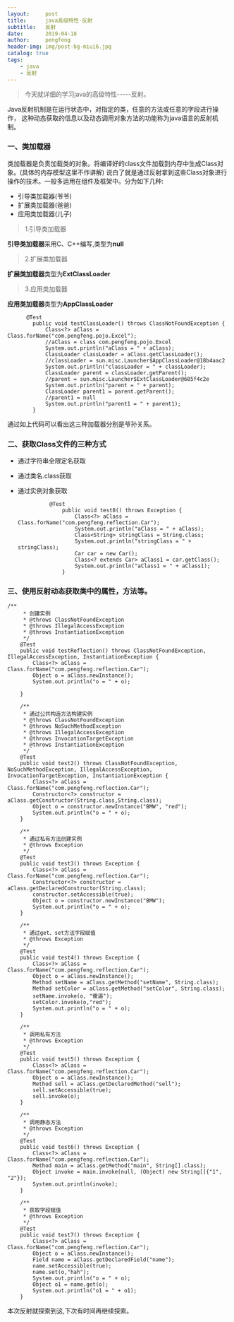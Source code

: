 ```yaml
---
layout:     post
title:      java高级特性-反射
subtitle:   反射
date:       2019-04-18
author:     pengfeng
header-img: img/post-bg-miui6.jpg
catalog: true
tags:
    - java
    - 反射
---
```


> 今天就详细的学习java的高级特性-----反射。

Java反射机制是在运行状态中，对指定的类，任意的方法或任意的字段进行操作，
这种动态获取的信息以及动态调用对象方法的功能称为java语言的反射机制。

### 一、类加载器

类加载器是负责加载类的对象。将编译好的class文件加载到内存中生成Class对象。(具体的内存模型这里不作讲解)
说白了就是通过反射拿到这些Class对象进行操作的技术。一般多运用在组件及框架中。分为如下几种:

- 引导类加载器(爷爷)
- 扩展类加载器(爸爸)
- 应用类加载器(儿子)

> 1.引导类加载器

**引导类加载器**采用C、C++编写,类型为**null**

> 2.扩展类加载器

**扩展类加载器**类型为**ExtClassLoader**

> 3.应用类加载器

**应用类加载器**类型为**AppClassLoader**

          @Test
            public void testClassLoader() throws ClassNotFoundException {
                Class<?> aClass = Class.forName("com.pengfeng.pojo.Excel");
                //aClass = class com.pengfeng.pojo.Excel
                System.out.println("aClass = " + aClass);
                ClassLoader classLoader = aClass.getClassLoader();
                //classLoader = sun.misc.Launcher$AppClassLoader@18b4aac2
                System.out.println("classLoader = " + classLoader);
                ClassLoader parent = classLoader.getParent();
                //parent = sun.misc.Launcher$ExtClassLoader@685f4c2e
                System.out.println("parent = " + parent);
                ClassLoader parent1 = parent.getParent();
                //parent1 = null
                System.out.println("parent1 = " + parent1);
            }

通过如上代码可以看出这三种加载器分别是爷孙关系。

### 二、获取Class文件的三种方式

- 通过字符串全限定名获取

- 通过类名.class获取

- 通过实例对象获取

        
                @Test
                    public void test8() throws Exception {
                        Class<?> aClass = Class.forName("com.pengfeng.reflection.Car");
                        System.out.println("aClass = " + aClass);
                        Class<String> stringClass = String.class;
                        System.out.println("stringClass = " + stringClass);
                        Car car = new Car();
                        Class<? extends Car> aClass1 = car.getClass();
                        System.out.println("aClass1 = " + aClass1);
                    }
                
        
### 三、使用反射动态获取类中的属性，方法等。
    
    /**
         * 创建实例
         * @throws ClassNotFoundException
         * @throws IllegalAccessException
         * @throws InstantiationException
         */
        @Test
        public void testReflection() throws ClassNotFoundException, IllegalAccessException, InstantiationException {
            Class<?> aClass = Class.forName("com.pengfeng.reflection.Car");
            Object o = aClass.newInstance();
            System.out.println("o = " + o);
    
        }
    
        /**
         * 通过公共构造方法构建实例
         * @throws ClassNotFoundException
         * @throws NoSuchMethodException
         * @throws IllegalAccessException
         * @throws InvocationTargetException
         * @throws InstantiationException
         */
        @Test
        public void test2() throws ClassNotFoundException, NoSuchMethodException, IllegalAccessException, InvocationTargetException, InstantiationException {
            Class<?> aClass = Class.forName("com.pengfeng.reflection.Car");
            Constructor<?> constructor = aClass.getConstructor(String.class,String.class);
            Object o = constructor.newInstance("BMW", "red");
            System.out.println("o = " + o);
        }
    
        /**
         * 通过私有方法创建实例
         * @throws Exception
         */
        @Test
        public void test3() throws Exception {
            Class<?> aClass = Class.forName("com.pengfeng.reflection.Car");
            Constructor<?> constructor = aClass.getDeclaredConstructor(String.class);
            constructor.setAccessible(true);
            Object o = constructor.newInstance("BMW");
            System.out.println("o = " + o);
        }
    
        /**
         * 通过get、set方法字段赋值
         * @throws Exception
         */
        @Test
        public void test4() throws Exception {
            Class<?> aClass = Class.forName("com.pengfeng.reflection.Car");
            Object o = aClass.newInstance();
            Method setName = aClass.getMethod("setName", String.class);
            Method setColor = aClass.getMethod("setColor", String.class);
            setName.invoke(o, "傻逼");
            setColor.invoke(o,"red");
            System.out.println("o = " + o);
        }
    
        /**
         * 调用私有方法
         * @throws Exception
         */
        @Test
        public void test5() throws Exception {
            Class<?> aClass = Class.forName("com.pengfeng.reflection.Car");
            Object o = aClass.newInstance();
            Method sell = aClass.getDeclaredMethod("sell");
            sell.setAccessible(true);
            sell.invoke(o);
        }
    
        /**
         * 调用静态方法
         * @throws Exception
         */
        @Test
        public void test6() throws Exception {
            Class<?> aClass = Class.forName("com.pengfeng.reflection.Car");
            Method main = aClass.getMethod("main", String[].class);
            Object invoke = main.invoke(null, (Object) new String[]{"1", "2"});
            System.out.println(invoke);
        }
    
        /**
         * 获取字段赋值
         * @throws Exception
         */
        @Test
        public void test7() throws Exception {
            Class<?> aClass = Class.forName("com.pengfeng.reflection.Car");
            Object o = aClass.newInstance();
            Field name = aClass.getDeclaredField("name");
            name.setAccessible(true);
            name.set(o,"hah");
            System.out.println("o = " + o);
            Object o1 = name.get(o);
            System.out.println("o1 = " + o1);
        }
   
   本次反射就探索到这,下次有时间再继续探索。